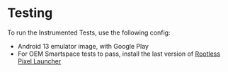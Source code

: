 # Testing

To run the Instrumented Tests, use the following config:

- Android 13 emulator image, with Google Play
- For OEM Smartspace tests to pass, install the last version of [Rootless Pixel Launcher](https://www.apkmirror.com/apk/amirzaidi/rootless-pixel-launcher/rootless-pixel-launcher-3-7-release/)
